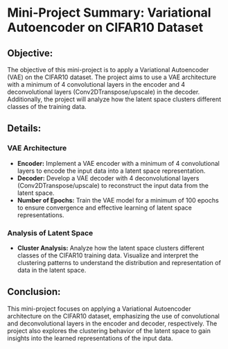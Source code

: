 # Mini-Project Summary: Variational Autoencoder on CIFAR10 Dataset

## Objective:
The objective of this mini-project is to apply a Variational Autoencoder (VAE) on the CIFAR10 dataset. The project aims to use a VAE architecture with a minimum of 4 convolutional layers in the encoder and 4 deconvolutional layers (Conv2DTranspose/upscale) in the decoder. Additionally, the project will analyze how the latent space clusters different classes of the training data.

## Details:

### VAE Architecture
- **Encoder:** Implement a VAE encoder with a minimum of 4 convolutional layers to encode the input data into a latent space representation.
- **Decoder:** Develop a VAE decoder with 4 deconvolutional layers (Conv2DTranspose/upscale) to reconstruct the input data from the latent space.
- **Number of Epochs:** Train the VAE model for a minimum of 100 epochs to ensure convergence and effective learning of latent space representations.

### Analysis of Latent Space
- **Cluster Analysis:** Analyze how the latent space clusters different classes of the CIFAR10 training data. Visualize and interpret the clustering patterns to understand the distribution and representation of data in the latent space.

## Conclusion:
This mini-project focuses on applying a Variational Autoencoder architecture on the CIFAR10 dataset, emphasizing the use of convolutional and deconvolutional layers in the encoder and decoder, respectively. The project also explores the clustering behavior of the latent space to gain insights into the learned representations of the input data.
